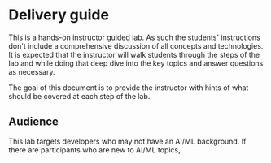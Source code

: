 # Delivery guide
This is a hands-on instructor guided lab. As such the students' instructions don't include a comprehensive discussion of all concepts 
and technologies. It is expected that the instructor will walk students through the steps of the lab and while doing that 
deep dive into the key topics and answer questions as necessary.

The goal of this document is to provide the instructor with hints of what should be covered at each step of the lab.

## Audience
This lab targets developers who may not have an AI/ML background. If there are participants who are new to AI/ML topics, 
